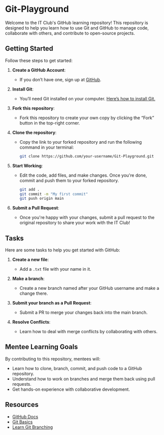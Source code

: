 # Git-Playground

Welcome to the IT Club's GitHub learning repository! This repository is designed to help you learn how to use Git and GitHub to manage code, collaborate with others, and contribute to open-source projects.

## Getting Started

Follow these steps to get started:

1. **Create a GitHub Account**: 
   - If you don’t have one, sign up at [GitHub](https://github.com/).

2. **Install Git**:
   - You’ll need Git installed on your computer. [Here’s how to install Git.](https://git-scm.com/book/en/v2/Getting-Started-Installing-Git)

3. **Fork this repository**:
   - Fork this repository to create your own copy by clicking the “Fork” button in the top-right corner.

4. **Clone the repository**:
   - Copy the link to your forked repository and run the following command in your terminal:
     ```bash
     git clone https://github.com/your-username/Git-Playground.git
     ```

5. **Start Working**:
   - Edit the code, add files, and make changes. Once you're done, commit and push them to your forked repository.
     ```bash
     git add .
     git commit -m "My first commit"
     git push origin main
     ```

6. **Submit a Pull Request**:
   - Once you're happy with your changes, submit a pull request to the original repository to share your work with the IT Club!

## Tasks

Here are some tasks to help you get started with GitHub:

1. **Create a new file**: 
   - Add a `.txt` file with your name in it.
   
2. **Make a branch**:
   - Create a new branch named after your GitHub username and make a change there.
   
3. **Submit your branch as a Pull Request**:
   - Submit a PR to merge your changes back into the main branch.

4. **Resolve Conflicts**:
   - Learn how to deal with merge conflicts by collaborating with others.

## Mentee Learning Goals

By contributing to this repository, mentees will:

- Learn how to clone, branch, commit, and push code to a GitHub repository.
- Understand how to work on branches and merge them back using pull requests.
- Get hands-on experience with collaborative development.

## Resources

- [GitHub Docs](https://docs.github.com/en)
- [Git Basics](https://git-scm.com/book/en/v2/Getting-Started-About-Version-Control)
- [Learn Git Branching](https://learngitbranching.js.org/)



